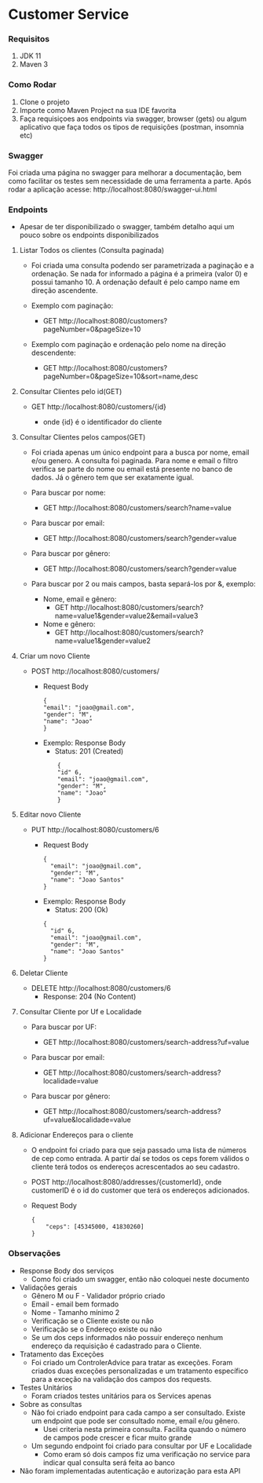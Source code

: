 # Customer Service

### Requisitos

1. JDK 11
1. Maven 3

### Como Rodar
1. Clone o projeto
2. Importe como Maven Project na sua IDE favorita
3. Faça requisiçoes aos endpoints via swagger, browser (gets) ou algum aplicativo que faça todos os tipos de requisições (postman, insomnia etc)

### Swagger
Foi criada uma página no swagger para melhorar a documentação, bem como facilitar os testes sem necessidade de uma ferramenta a parte. Após rodar a aplicação acesse: 
http://localhost:8080/swagger-ui.html

### Endpoints
* Apesar de ter disponibilizado o swagger, também detalho aqui um pouco sobre os endpoints disponibilizados

1. Listar Todos os clientes (Consulta paginada)
    * Foi criada uma consulta podendo ser parametrizada a paginação e a ordenação. Se nada for informado a página é a primeira (valor 0) e possui tamanho 10. A ordenação default é pelo campo name em direção ascendente.

    * Exemplo com paginação: 
        * GET http://localhost:8080/customers?pageNumber=0&pageSize=10
    * Exemplo com paginação e ordenação pelo nome na direção descendente:
        * GET http://localhost:8080/customers?pageNumber=0&pageSize=10&sort=name,desc


2. Consultar Clientes pelo id(GET)
    * GET http://localhost:8080/customers/{id}

        * onde {id} é o identificador do cliente

3. Consultar Clientes pelos campos(GET)

    * Foi criada apenas um único endpoint para a busca por nome, email e/ou genero. A consulta foi paginada. Para nome e email o filtro verifica se parte do nome ou email está presente no banco de dados. Já o gênero tem que ser exatamente igual.

    * Para buscar por nome: 
        * GET http://localhost:8080/customers/search?name=value

    * Para buscar por email:
        * GET http://localhost:8080/customers/search?gender=value
    
    * Para buscar por gênero:
        * GET http://localhost:8080/customers/search?gender=value

    * Para buscar por 2 ou mais campos, basta separá-los por &, exemplo:

        * Nome, email e gênero: 
            * GET http://localhost:8080/customers/search?name=value1&gender=value2&email=value3
        * Nome e gênero:
            * GET http://localhost:8080/customers/search?name=value1&gender=value2

4. Criar um novo Cliente
    * POST http://localhost:8080/customers/

        * Request Body
            ```
            {
            "email": "joao@gmail.com",
            "gender": "M",
            "name": "Joao"
            }
            ```
        * Exemplo: Response Body
            * Status: 201 (Created)
            ```
                {
                "id" 6,
                "email": "joao@gmail.com",
                "gender": "M",
                "name": "Joao"
                }
            ```

5. Editar novo Cliente
    * PUT http://localhost:8080/customers/6

        * Request Body
            ```
            {
              "email": "joao@gmail.com",
              "gender": "M",
              "name": "Joao Santos"
            }
            ```
        * Exemplo: Response Body
            * Status: 200 (Ok)
            ```
            {
              "id" 6,
              "email": "joao@gmail.com",
              "gender": "M",
              "name": "Joao Santos"
            }
            ```

6. Deletar Cliente
    * DELETE http://localhost:8080/customers/6
        * Response: 204 (No Content)

7. Consultar Cliente por Uf e Localidade
    * Para buscar por UF: 
        * GET http://localhost:8080/customers/search-address?uf=value

    * Para buscar por email:
        * GET http://localhost:8080/customers/search-address?localidade=value
    
    * Para buscar por gênero:
        * GET http://localhost:8080/customers/search-address?uf=value&localidade=value

8. Adicionar Endereços para o cliente
    * O endpoint foi criado para que seja passado uma lista de números de cep como entrada. A partir daí se todos os ceps forem válidos o cliente terá todos os endereços acrescentados ao seu cadastro.

    * POST http://localhost:8080/addresses/{customerId}, onde customerID é o id do customer que terá os endereços adicionados.

    * Request Body
        ```
        { 
            "ceps": [45345000, 41830260]
        }
        ```
                      
### Observações
* Response Body dos serviços
    * Como foi criado um swagger, então não coloquei neste documento
* Validações gerais
    * Gênero M ou F - Validador próprio criado
    * Email - email bem formado
    * Nome - Tamanho mínimo 2
    * Verificação se o Cliente existe ou não
    * Verificação se o Endereço existe ou não
    * Se um dos ceps informados não possuir endereço nenhum endereço da requisição é cadastrado para o Cliente.
* Tratamento das Exceções
    * Foi criado um ControlerAdvice para tratar as exceções. Foram criados duas exceções personalizadas e um tratamento específico para a exceção na validação dos campos dos requests.
* Testes Unitários
    * Foram criados testes unitários para os Services apenas
* Sobre as consultas
    * Não foi criado endpoint para cada campo a ser consultado. Existe um endpoint que pode ser consultado nome, email e/ou gênero.
        * Usei criteria nesta primeira consulta. Facilita quando o número de campos pode crescer e ficar muito grande
    * Um segundo endpoint foi criado para consultar por UF e Localidade
        * Como eram só dois campos fiz uma verificação no service para indicar qual consulta será feita ao banco
* Não foram implementadas autenticação e autorização para esta API

